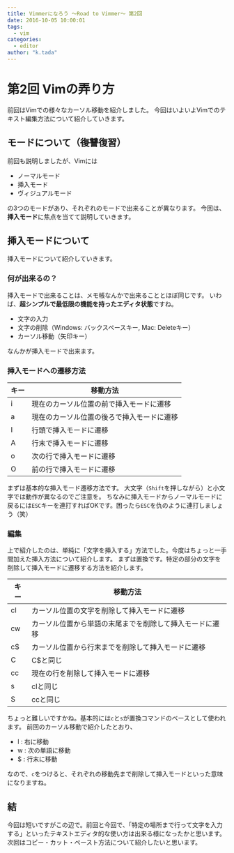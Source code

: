 ```yaml
---
title: Vimmerになろう 〜Road to Vimmer〜 第2回
date: 2016-10-05 10:00:01
tags:
  - vim
categories:
  - editor
author: "k.tada"
---
```

# 第2回 Vimの弄り方

前回はVimでの様々なカーソル移動を紹介しました。
今回はいよいよVimでのテキスト編集方法について紹介していきます。

## モードについて（~~復讐~~復習）
前回も説明しましたが、Vimには

- ノーマルモード
- 挿入モード
- ヴィジュアルモード

の3つのモードがあり、それぞれのモードで出来ることが異なります。
今回は、**挿入モード**に焦点を当てて説明していきます。

## 挿入モードについて
挿入モードについて紹介していきます。

### 何が出来るの？
挿入モードで出来ることは、メモ帳なんかで出来ることとほぼ同じです。
いわば、**超シンプルで最低限の機能を持ったエディタ状態**ですね。

- 文字の入力
- 文字の削除（Windows: バックスペースキー, Mac: Deleteキー）
- カーソル移動（矢印キー）

なんかが挿入モードで出来ます。

### 挿入モードへの遷移方法

| キー | 移動方法 |
|---|---|
| i | 現在のカーソル位置の前で挿入モードに遷移 |
| a | 現在のカーソル位置の後ろで挿入モードに遷移 |
| I | 行頭で挿入モードに遷移 |
| A | 行末で挿入モードに遷移 |
| o | 次の行で挿入モードに遷移 |
| O | 前の行で挿入モードに遷移 |

まずは基本的な挿入モード遷移方法です。
大文字（`Shift`を押しながら）と小文字では動作が異なるのでご注意を。
ちなみに挿入モードからノーマルモードに戻るには`ESC`キーを連打すればOKです。困ったら`ESC`を仇のように連打しましょう（笑）

### 編集
上で紹介したのは、単純に「文字を挿入する」方法でした。今度はちょっと一手間加えた挿入方法について紹介します。
まずは置換です。特定の部分の文字を削除して挿入モードに遷移する方法を紹介します。

| キー | 移動方法 |
|---|---|
| cl | カーソル位置の文字を削除して挿入モードに遷移 |
| cw | カーソル位置から単語の末尾までを削除して挿入モードに遷移 |
| c$ | カーソル位置から行末までを削除して挿入モードに遷移 |
| C | C$と同じ |
| cc | 現在の行を削除して挿入モードに遷移 |
| s | clと同じ |
| S | ccと同じ |

ちょっと難しいですかね。基本的には`c`と`s`が置換コマンドのベースとして使われます。
前回のカーソル移動で紹介したとおり、

- l : 右に移動
- w : 次の単語に移動
- $ : 行末に移動

なので、`c`をつけると、それぞれの移動先まで削除して挿入モードといった意味になりますね。

## 結
今回は短いですがこの辺で。前回と今回で、「特定の場所まで行って文字を入力する」といったテキストエディタ的な使い方は出来る様になったかと思います。
次回はコピー・カット・ペースト方法について紹介したいと思います。

